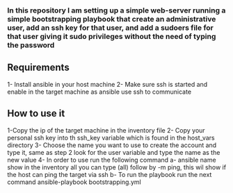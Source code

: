 <h3> In this repository l am setting up a simple web-server running a simple bootstrapping playbook that create an administrative user, add an ssh key for that user, and add a sudoers file for that user giving it sudo privileges without the need of typing the password </h3>



<h2> Requirements </h2>
1- Install ansible in your host machine
2- Make sure ssh is started and enable in the target machine as ansible use ssh to communicate

<h2> How to use it </h2>
1-Copy the ip of the target machine in the inventory file
2- Copy your personal ssh key into th ssh_key variable which is found in the host_vars directory
3- Choose the name you want to use to create the account and type it, same as step 2 look for the user variable and type the name as the new value
4- In order to use run the following command
  a- ansible name show in the inventory all you can type (all) follow by -m ping, this wil show if the host can ping the target via ssh
  b- To run the playbook run the next command 
    ansible-playbook bootstrapping.yml
